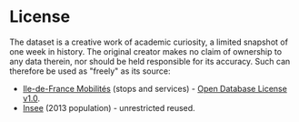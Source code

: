 # License

The dataset is a creative work of academic curiosity, a limited snapshot of one week in history. The original creator makes no claim of ownership to any data therein, nor should be held responsible for its accuracy. Such can therefore be used as "freely" as its source:

* [Ile-de-France Mobilités](https://opendata.stif.info/explore/dataset/offre-horaires-tc-gtfs-idf/information/) (stops and services) - [Open Database License v1.0](http://vvlibri.org/fr/licence/odbl-10/legalcode/unofficial).
* [Insee](https://www.insee.fr/fr/information/2381863) (2013 population) - unrestricted reused.

